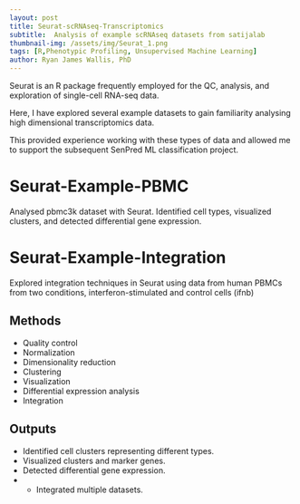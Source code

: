 ```yaml
---
layout: post
title: Seurat-scRNAseq-Transcriptomics
subtitle:  Analysis of example scRNAseq datasets from satijalab
thumbnail-img: /assets/img/Seurat_1.png
tags: [R,Phenotypic Profiling, Unsupervised Machine Learning]
author: Ryan James Wallis, PhD
---
```


Seurat is an R package frequently employed for the QC, analysis, and exploration of single-cell RNA-seq data.

Here, I have explored several example datasets to gain familiarity analysing high dimensional transcriptomics data. 

This provided experience working with these types of data and allowed me to support the subsequent SenPred ML classification project. 

# Seurat-Example-PBMC
Analysed pbmc3k dataset with Seurat.
Identified cell types, visualized clusters, and detected differential gene expression.

# Seurat-Example-Integration
Explored integration techniques in Seurat using data from human PBMCs from two conditions, interferon-stimulated and control cells (ifnb)

## Methods
- Quality control
- Normalization
- Dimensionality reduction
- Clustering
- Visualization
- Differential expression analysis
- Integration

## Outputs
- Identified cell clusters representing different types.
- Visualized clusters and marker genes.
- Detected differential gene expression.
- - Integrated multiple datasets.

